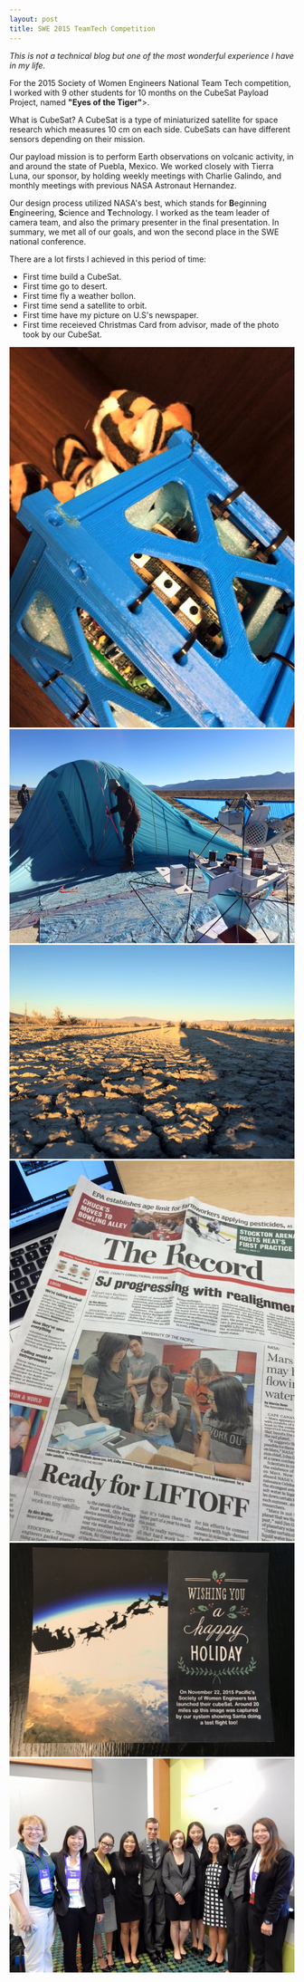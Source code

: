 ```yaml
---
layout: post
title: SWE 2015 TeamTech Competition
---
```


*This is not a technical blog but one of the most wonderful experience I have in my life.*  

For the 2015 Society of Women Engineers National Team Tech competition, I worked with 9 other students for 10 months on the CubeSat Payload Project, named <strong>"Eyes of the Tiger"</strong>>.   

What is CubeSat? A CubeSat is a type of miniaturized satellite for space research which measures 10 cm on each side. CubeSats can have different sensors depending on their mission.  

Our payload mission is to perform Earth observations on volcanic activity, in and around the state of Puebla, Mexico. We worked closely with Tierra Luna, our sponsor, by holding weekly meetings with Charlie Galindo, and monthly meetings with previous NASA Astronaut Hernandez.  

Our design process utilized NASA's best, which stands for **B**eginning **E**ngineering, **S**cience and **T**echnology. I worked as the team leader of camera team, and also the primary presenter in the final presentation. In summary, we met all of our goals, and won the second place in the SWE national conference.  

There are a lot firsts I achieved in this period of time:
- First time build a CubeSat.
- First time go to desert. 
- First time fly a weather bollon. 
- First time send a satellite to orbit. 
- First time have my picture on U.S's newspaper. 
- First time receieved Christmas Card from advisor, made of the photo took by our CubeSat. 

![Alt text](../pictures/cubesat00.jpg)
![Alt text](../pictures/cubesat02.jpg)
![Alt text](../pictures/cubesat03.jpg)
![Alt text](../pictures/cubesat05.jpg)
![Alt text](../pictures/cubesat04.jpg)
![Alt text](../pictures/cubesat01.jpg)